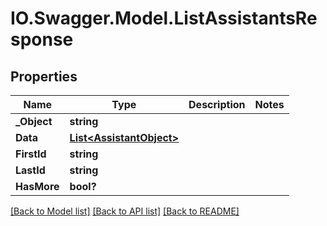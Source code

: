 # IO.Swagger.Model.ListAssistantsResponse
## Properties

Name | Type | Description | Notes
------------ | ------------- | ------------- | -------------
**_Object** | **string** |  | 
**Data** | [**List&lt;AssistantObject&gt;**](AssistantObject.md) |  | 
**FirstId** | **string** |  | 
**LastId** | **string** |  | 
**HasMore** | **bool?** |  | 

[[Back to Model list]](../README.md#documentation-for-models) [[Back to API list]](../README.md#documentation-for-api-endpoints) [[Back to README]](../README.md)

